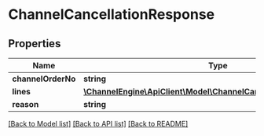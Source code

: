 # ChannelCancellationResponse

## Properties
Name | Type | Description | Notes
------------ | ------------- | ------------- | -------------
**channelOrderNo** | **string** |  | 
**lines** | [**\ChannelEngine\ApiClient\Model\ChannelCancellationLineResponse[]**](ChannelCancellationLineResponse.md) |  | 
**reason** | **string** |  | [optional] 

[[Back to Model list]](../README.md#documentation-for-models) [[Back to API list]](../README.md#documentation-for-api-endpoints) [[Back to README]](../README.md)


